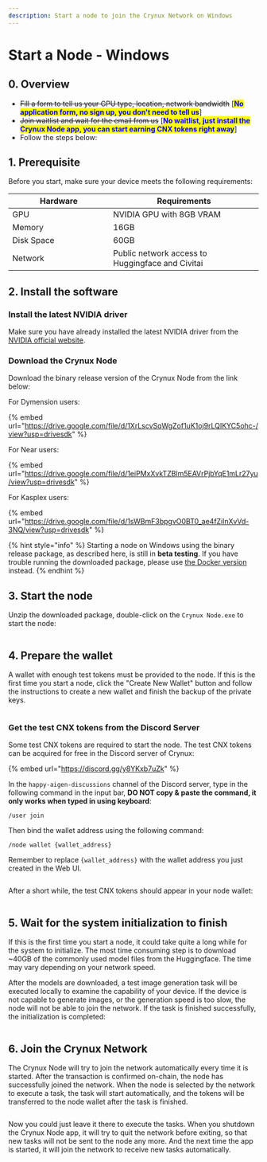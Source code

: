 ```yaml
---
description: Start a node to join the Crynux Network on Windows
---
```


# Start a Node - Windows

## 0. Overview

* ~~Fill a form to tell us your GPU type, location, network bandwidth~~ \[<mark style="color:blue;">**No application form, no sign up, you don't need to tell us**</mark>]
* ~~Join waitlist and wait for the email from us~~ \[<mark style="color:blue;">**No waitlist, just install the Crynux Node app, you can start earning CNX tokens right away**</mark>]
* Follow the steps below:

## 1. Prerequisite

Before you start, make sure your device meets the following requirements:

<table><thead><tr><th width="187">Hardware</th><th>Requirements</th></tr></thead><tbody><tr><td>GPU</td><td>NVIDIA GPU with 8GB VRAM</td></tr><tr><td>Memory</td><td>16GB</td></tr><tr><td>Disk Space</td><td>60GB</td></tr><tr><td>Network</td><td>Public network access to Huggingface and Civitai</td></tr></tbody></table>

## 2. Install the software

### Install the latest NVIDIA driver

Make sure you have already installed the latest NVIDIA driver from the [NVIDIA official website](https://www.nvidia.com/Download/index.aspx?lang=en-us).

### Download the Crynux Node

Download the binary release version of the Crynux Node from the link below:

For Dymension users:

{% embed url="https://drive.google.com/file/d/1XrLscvSqWgZof1uK1oj9rLQIKYC5ohc-/view?usp=drivesdk" %}

For Near users:

{% embed url="https://drive.google.com/file/d/1eiPMxXvkTZBlm5EAVrPjbYqE1mLr27yu/view?usp=drivesdk" %}

For Kasplex users:

{% embed url="https://drive.google.com/file/d/1sWBmF3bpgvO0BT0_ae4fZilnXvVd-3NQ/view?usp=drivesdk" %}

{% hint style="info" %}
Starting a node on Windows using the binary release package, as described here, is still in **beta testing**. If you have trouble running the downloaded package, please use [the Docker version](start-a-node-docker.md) instead.
{% endhint %}

## 3. Start the node

Unzip the downloaded package, double-click on the `Crynux Node.exe` to start the node:

<figure><img src="../../.gitbook/assets/Screenshot 2024-04-10 092150.png" alt=""><figcaption></figcaption></figure>

## 4. Prepare the wallet

A wallet with enough test tokens must be provided to the node. If this is the first time you start a node, click the "Create New Wallet" button and follow the instructions to create a new wallet and finish the backup of the private keys.

<figure><img src="../../.gitbook/assets/Screenshot 2024-04-10 092216.png" alt=""><figcaption></figcaption></figure>

### Get the test CNX tokens from the Discord Server

Some test CNX tokens are required to start the node. The test CNX tokens can be acquired for free in the Discord server of Crynux:

{% embed url="https://discord.gg/y8YKxb7uZk" %}

In the `happy-aigen-discussions` channel of the Discord server, type in the following command in the input bar, **DO NOT copy & paste the command, it only works when typed in using keyboard**:

```
/user join
```

Then bind the wallet address using the following command:

```
/node wallet {wallet_address}
```

Remember to replace `{wallet_address}` with the wallet address you just created in the Web UI.

<figure><img src="../../.gitbook/assets/f8d5a672e0b753ad9f6ce99ff85a0fb.png" alt=""><figcaption></figcaption></figure>

After a short while, the test CNX tokens should appear in your node wallet:

<figure><img src="../../.gitbook/assets/Screenshot 2024-04-10 093004.png" alt=""><figcaption></figcaption></figure>

## 5. Wait for the system initialization to finish

If this is the first time you start a node, it could take quite a long while for the system to initialize. The most time consuming step is to download \~40GB of the commonly used model files from the Huggingface. The time may vary depending on your network speed.

After the models are downloaded, a test image generation task will be executed locally to examine the capability of your device. If the device is not capable to generate images, or the generation speed is too slow, the node will not be able to join the network. If the task is finished successfully, the initialization is completed:

<figure><img src="../../.gitbook/assets/Screenshot 2024-04-10 093116.png" alt=""><figcaption></figcaption></figure>

## 6. Join the Crynux Network

The Crynux Node will try to join the network automatically every time it is started. After the transaction is confirmed on-chain, the node has successfully joined the network. When the node is selected by the network to execute a task, the task will start automatically, and the tokens will be transferred to the node wallet after the task is finished.

<figure><img src="../../.gitbook/assets/Screenshot 2024-04-10 093051.png" alt=""><figcaption></figcaption></figure>

Now you could just leave it there to execute the tasks. When you shutdown the Crynux Node app, it will try to quit the network before exiting, so that new tasks will not be sent to the node any more. And the next time the app is started, it will join the network to receive new tasks automatically.
